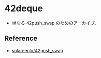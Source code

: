 # 42deque
- 単なる 42push_swap のためのアーカイブ．

## Reference
- [solareenlo/42push_swap](https://github.com/solareenlo/42push_swap)
